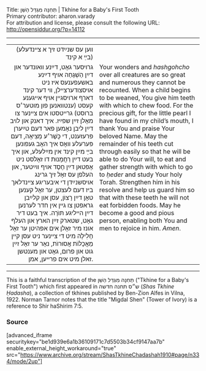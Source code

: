<html>
<head></head>
<body>
Title: תְּחִנָּה מִגְדַּל הַשֵּׁן | Tkhine for a Baby's First Tooth<br />
Primary contributor: aharon.varady<br />
For attribution and license, please consult the following URL: <a href="http://opensiddur.org/?p=14112">http://opensiddur.org/?p=14112</a>
<p />
<hr />

<table style="margin-left: auto;margin-right: auto;">
<tbody>
<tr><td style="vertical-align:top;" width="46%">
<div class="yiddish" style="text-align: right;"><span lang="yi">
<span class="instruction">(װען עס שנײַדט זיך א צײנדעלע בײַ א קינד)</span>
</div></td>

<td style="vertical-align:top;" width="53%"><div class="english">

</div></td>
</tr>


<tr><td style="vertical-align:top;" width="46%">
<div class="yiddish" style="text-align: right;"><span lang="yi">
גרויסער גאָט, דײַנע װאונדער און דײַן הַשְׁגָחַה אויף דײַנע באשעפענעס איז ניט אויסצודערצײלן, װי דער קינד דארף ארויסגײן אויף אײגענע קעסט (ענטװאנען פון מוטער׳ס ברוסט) גרײטסטו אים צײנער צו מאָלן זײַן שפײַז. איך דאנק און לויב דײַן ליבן נאָמען פאר דעם טײַערן פּרעזענט, די כָּשֶׁר׳ע מְצִיאָה, דעם פּערעלע װאָס איך האָב געפונען בײַ מײַן קינד אין מײַלעלע, און איך בעט דײַן רַחֲמָנוּת דו זאָלסט ניט אָפּטאן דײַן חֶסֶד אויף װײַטער, און העלפן עס זאָל זיך גרינג אויסשנײַדן די איבעריגע צײנדלאך ביז דעם לעצטן, ער זאָל קענען טאָן דײַן רָצוֺן, עסן און קלײַבן גראפטן צו גײן אין חדר לערנען דײַן הײליגע תּוֺרָה. איך בעט דיר גאָט, שטארק זײַן הארץ און העלף אונז מיר זאָלן אים אפּהיטן ער זאָל חָלִילָה מיט די צײנער ניט עסן קײן מַאֲכָלוֺת אֲסוּרוֺת, נאָר ער זאָל זײַן גוט און פרום, גאָט און מענטשן זאלן מיט אים פרײען, אמן.
</div></td>

<td style="vertical-align:top;" width="53%"><div class="english">
Your wonders and <em>hashgohcho</em> over all creatures are so great and numerous they cannot be recounted. When a child begins to be weaned, You give him teeth with which to chew food. For the precious gift, for the little pearl I have found in my child’s mouth, I thank You and praise Your beloved Name. May the remainder of his teeth cut through easily so that he will be able to do Your will, to eat and gather strength with which to go to <em>ḥeder</em> and study Your holy Torah. Strengthen him in his resolve and help us guard him so that with these teeth he will not eat forbidden foods. May he become a good and pious person, enabling both You and men to rejoice in him. <em>Amen</em>.
</div></td>
</tr>
</tbody></table>

<hr />

This is a faithful transcription of the תְּחִנָּה מִגְדַּל הַשֵּׁן ("Tkhine for a Baby's First Tooth") which first appeared in ש״ס תחנה חדשה (<em>Shas Tkhine Ḥadasha</em>), a collection of tkhines published by Ben-Zion Alfes in Vilna, 1922. Norman Tarnor notes that the title "Migdal Shen" (Tower of Ivory) is a reference to Shir haShirim 7:5.

<h3>Source</h3>

[advanced_iframe securitykey="be1d939e6a1b36109171c7d5503b34cf9147aa7b" enable_external_height_workaround="true" src="https://www.archive.org/stream/ShasTkhineChadashah1910#page/n334/mode/2up"]
</body>
</html>